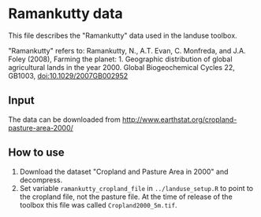 # Ramankutty data

This file describes the "Ramankutty" data used in the landuse toolbox.

"Ramankutty" refers to:
Ramankutty, N., A.T. Evan, C. Monfreda, and J.A. Foley (2008), Farming the 
planet: 1. Geographic distribution of global agricultural lands in the 
year 2000. Global Biogeochemical Cycles 22, GB1003, 
[doi:10.1029/2007GB002952](https://doi.org/10.1029/2007GB002952)

## Input
The data can be downloaded from
http://www.earthstat.org/cropland-pasture-area-2000/

## How to use
1. Download the dataset "Cropland and Pasture Area in 2000" and decompress.
2. Set variable `ramankutty_cropland_file` in `../landuse_setup.R` to point to
   the cropland file, not the pasture file. At the time of release of the
   toolbox this file was called `Cropland2000_5m.tif`.

